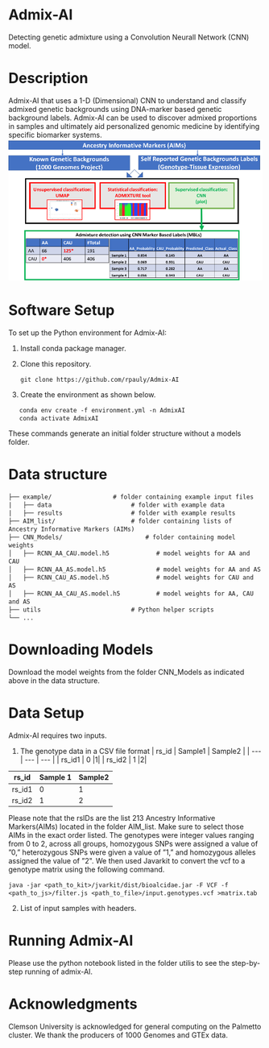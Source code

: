 # Admix-AI
Detecting genetic admixture using a Convolution Neurall Network (CNN) model.
# Description
Admix-AI that uses a 1-D (Dimensional) CNN to understand and classify admixed genetic backgrounds using DNA-marker based genetic background labels. Admix-AI can be used to discover admixed proportions in samples and ultimately aid personalized genomic medicine by identifying specific biomarker systems.
![AdmixAI_Overview.](https://github.com/rpauly/Admix-AI/blob/main/AdmixAI_Overview.png)

# Software Setup
To set up the Python environment for Admix-AI:

1. Install conda package manager.

2. Clone this repository.
   ```
   git clone https://github.com/rpauly/Admix-AI
   ```
4. Create the environment as shown below.
```
   conda env create -f environment.yml -n AdmixAI
   conda activate AdmixAI
```
These commands generate an initial folder structure without a models folder.

# Data structure
 ```  
├── example/                 # folder containing example input files
|   ├── data                      # folder with example data
|   ├── results                   # folder with example results
├── AIM_list/                     # folder containing lists of Ancestry Informative Markers (AIMs)
├── CNN_Models/                       # folder containing model weights
│   ├── RCNN_AA_CAU.model.h5             # model weights for AA and CAU
│   ├── RCNN_AA_AS.model.h5              # model weights for AA and AS
│   ├── RCNN_CAU_AS.model.h5             # model weights for CAU and AS
│   ├── RCNN_AA_CAU_AS.model.h5          # model weights for AA, CAU and AS
├── utils                         # Python helper scripts
└── ...
```

# Downloading Models
Download the model weights from the folder CNN_Models as indicated above in the data structure.

# Data Setup
Admix-AI requires two inputs.
1. The genotype data in a CSV file format
| rs_id | Sample1 | Sample2 |
| --- | --- | --- |
| rs_id1 | 0 |1|
| rs_id2 | 1 |2|

| rs_id | Sample 1 | Sample2 |
| --- | --- | --- |
| rs_id1 | 0 | 1 |
| rs_id2 | 1 |  2 |


 Please note that the rsIDs are the list 213 Ancestry Informative Markers(AIMs) located in the folder AIM_list. Make sure to select those AIMs in the exact order listed. 
The genotypes were integer values ranging from 0 to 2, across all groups, homozygous SNPs were assigned a value of ”0,” heterozygous SNPs were given a value of ”1,” and homozygous alleles assigned the value of ”2". We then used Javarkit to convert the vcf to a genotype matrix using the following command.
```
java -jar <path_to_kit>/jvarkit/dist/bioalcidae.jar -F VCF -f <path_to_js>/filter.js <path_to_file>/input.genotypes.vcf >matrix.tab

```


2. List of input samples with headers.

# Running Admix-AI
Please use the python notebook listed in the folder utilis to see the step-by-step running of admix-AI.

# Acknowledgments
Clemson University is acknowledged for general computing on the Palmetto cluster. We thank the producers of 1000 Genomes and GTEx data.

